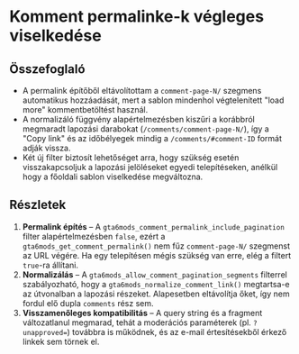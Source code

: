 # Komment permalinke-k végleges viselkedése

## Összefoglaló
- A permalink építőből eltávolítottam a `comment-page-N/` szegmens automatikus hozzáadását, mert a sablon mindenhol végtelenített "load more" kommentbetöltést használ.
- A normalizáló függvény alapértelmezésben kiszűri a korábbról megmaradt lapozási darabokat (`/comments/comment-page-N/`), így a "Copy link" és az időbélyegek mindig a `/comments/#comment-ID` formát adják vissza.
- Két új filter biztosít lehetőséget arra, hogy szükség esetén visszakapcsoljuk a lapozási jelöléseket egyedi telepítéseken, anélkül hogy a főoldali sablon viselkedése megváltozna.

## Részletek
1. **Permalink építés** – A `gta6mods_comment_permalink_include_pagination` filter alapértelmezésben `false`, ezért a `gta6mods_get_comment_permalink()` nem fűz `comment-page-N/` szegmenst az URL végére. Ha egy telepítésen mégis szükség van erre, elég a filtert `true`-ra állítani.
2. **Normalizálás** – A `gta6mods_allow_comment_pagination_segments` filterrel szabályozható, hogy a `gta6mods_normalize_comment_link()` megtartsa-e az útvonalban a lapozási részeket. Alapesetben eltávolítja őket, így nem fordul elő dupla `comments` rész sem.
3. **Visszamenőleges kompatibilitás** – A query string és a fragment változatlanul megmarad, tehát a moderációs paraméterek (pl. `?unapproved=`) továbbra is működnek, és az e-mail értesítésekből érkező linkek sem törnek el.

